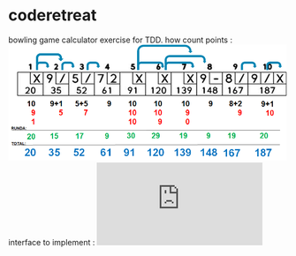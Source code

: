 # coderetreat
bowling game calculator exercise for TDD.
how count points : ![alt tag](https://github.com/ldrygala/coderetreat/blob/master/bowling.png)
interface to implement : ![alt tag](https://github.com/ldrygala/coderetreat/blob/master/BowlingGameResultCalculator.java)
